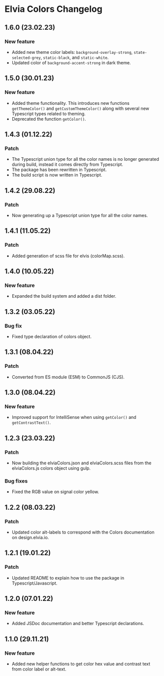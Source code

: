 # Elvia Colors Changelog

## 1.6.0 (23.02.23)

### New feature

- Added new theme color labels: `background-overlay-strong`, `state-selected-grey`, `static-black`, and
  `static-white`.
- Updated color of `background-accent-strong` in dark theme.

## 1.5.0 (30.01.23)

### New feature

- Added theme functionality. This introduces new functions `getThemeColor()` and `getCustomThemeColor()` along
  with several new Typescript types related to theming.
- Deprecated the function `getColor()`.

## 1.4.3 (01.12.22)

### Patch

- The Typescript union type for all the color names is no longer generated during build, instead it comes
  directly from Typescript.
- The package has been rewritten in Typescript.
- The build script is now written in Typescript.

## 1.4.2 (29.08.22)

### Patch

- Now generating up a Typescript union type for all the color names.

## 1.4.1 (11.05.22)

### Patch

- Added generation of scss file for elvis (colorMap.scss).

## 1.4.0 (10.05.22)

### New feature

- Expanded the build system and added a dist folder.

## 1.3.2 (03.05.22)

### Bug fix

- Fixed type declaration of colors object.

## 1.3.1 (08.04.22)

### Patch

- Converted from ES module (ESM) to CommonJS (CJS).

## 1.3.0 (08.04.22)

### New feature

- Improved support for IntelliSense when using `getColor()` and `getContrastText()`.

## 1.2.3 (23.03.22)

### Patch

- Now building the elviaColors.json and elviaColors.scss files from the elviaColors.js colors object using
  gulp.

### Bug fixes

- Fixed the RGB value on signal color yellow.

## 1.2.2 (08.03.22)

### Patch

- Updated color alt-labels to correspond with the Colors documentation on design.elvia.io.

## 1.2.1 (19.01.22)

### Patch

- Updated README to explain how to use the package in Typescript/Javascript.

## 1.2.0 (07.01.22)

### New feature

- Added JSDoc documentation and better Typescript declarations.

## 1.1.0 (29.11.21)

### New feature

- Added new helper functions to get color hex value and contrast text from color label or alt-text.
